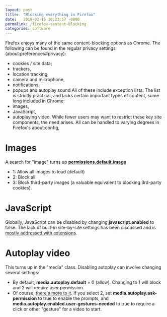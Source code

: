 ```yaml
---
layout: post
title:  "Blocking everything in Firefox"
date:   2019-02-15 10:23:57 -0800
permalink: /firefox-content-blocking
categories: software
---
```


Firefox enjoys many of the same content-blocking options as Chrome. The following can be found in the regular privacy settings (about:preferences#privacy):
* cookies / site data;
* trackers,
* location tracking,
* camera and microphone,
* notifications,
* popups and autoplay sound
All of these include exception lists. The list is strictly practical, and lacks certain important types of content, some long included in Chrome:
* images,
* JavaScript,
* autoplaying video.
While fewer users may want to restrict these key site components, the need arises. All can be handled to varying degrees in Firefox's about:config,

# Images

A search for "image" turns up **[permissions.default.image](http://kb.mozillazine.org/Permissions.default.image)**
* 1: Allow all images to load (default)
* 2: Block all
* 3: Block third-party images (a valuable equivalent to blocking 3rd-party cookies).

# JavaScript

Globally, JavaScript can be disabled by changing **javascript.enabled** to false. The lack of built-in site-by-site settings has been discussed and is [mostly addressed with extensions](https://support.mozilla.org/en-US/questions/954712).

# Autoplay video
This turns up in the "media" class. Disabling autoplay can involve changing several settings:
* By default, **media.autoplay.default** = 0 (allow). Changing to 1 will block and 2 will require user permission.
* Of course, [there's more to it](https://support.mozilla.org/en-US/questions/1238033). If you select 2, set **media.autoplay.ask-permission** to true to enable the prompts, and **media.autoplay.enabled.user-gestures-needed** to true to require a click or other "gesture" for a video to start.

<!-- <img alt="Text" border="1" src="/assets/firefox.jpg" style="margin: 10px auto;" /><br/> -->
